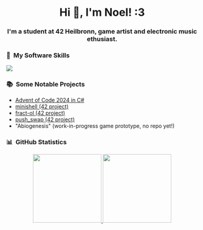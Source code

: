 <h1 align="center">Hi 👋, I'm Noel! :3</h1>
<h3 align="center">I'm a student at 42 Heilbronn, game artist and electronic music ethusiast.</h3>

### 🔧 &nbsp;My Software Skills

<p align="left">
  <a href="https://skillicons.dev">
    <img src="https://skillicons.dev/icons?i=bash,git,vscode,c,cpp,cs,unity,unreal,dotnet,photoshop,neovim,obsidian" />
  </a>
</p>

### 📚 &nbsp;Some Notable Projects

- [Advent of Code 2024 in C#](https://github.com/N03l-MG/AdventOfCode2024)
- [minishell (42 project)](https://github.com/N03l-MG/minishell)
- [fract-ol (42 project)](https://github.com/N03l-MG/fract-ol)
- [push_swap (42 project)](https://github.com/N03l-MG/push_swap)
- "Abiogenesis" (work-in-progress game prototype, no repo yet!)

### 📊 &nbsp;GitHub Statistics

<p align="center">
<a href="https://github.com/N03l-MG">
  <img height="180em" src="https://github-readme-stats-eight-theta.vercel.app/api?username=N03l-MG&show_icons=true&theme=radical&include_all_commits=true&count_private=true"/>
  <img height="180em" src="https://github-readme-stats-eight-theta.vercel.app/api/top-langs/?username=N03l-MG&layout=compact&langs_count=4&theme=radical"/>
</a>
</p>

